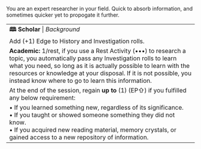 You are an expert researcher in your field. Quick to absorb information, and sometimes quicker yet to propogate it further.

|                                                                                                                                                                                                                                                                                                                                 |
| ------------------------------------------------------------------------------------------------------------------------------------------------------------------------------------------------------------------------------------------------------------------------------------------------------------------------------- |
| **🕮 Scholar** \| *Background*                                                                                                                                                                                                                                                                                                  |
| Add (+1) Edge to History and Investigation rolls.                                                                                                                                                                                                                                                                               |
| **Academic:** 1/rest, if you use a Rest Activity (•••) to research a topic, you automatically pass any Investigation rolls to learn what you need, so long as it is actually possible to learn with the resources or knowledge at your disposal. If it is not possible, you instead know where to go to learn this information. |
| At the end of the session, regain **up to** (1) (EP⇧) if you fulfilled any below requirement:                                                                                                                                                                                                                                   |
| • If you learned something new, regardless of its significance.<br>• If you taught or showed someone something they did not know.<br>• If you acquired new reading material, memory crystals, or gained access to a new repository of information.                                                                              |
